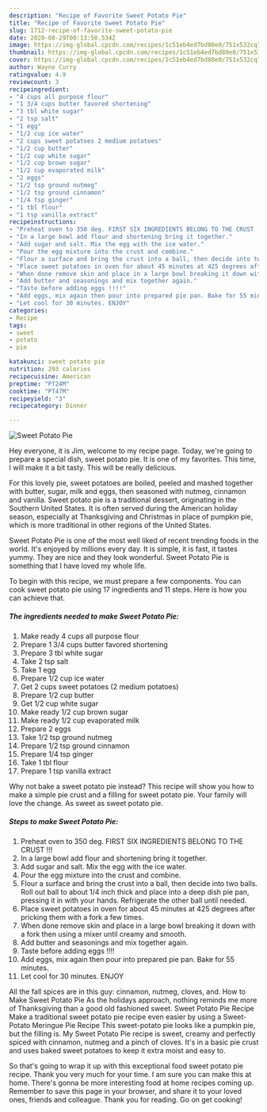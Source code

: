 ```yaml
---
description: "Recipe of Favorite Sweet Potato Pie"
title: "Recipe of Favorite Sweet Potato Pie"
slug: 1712-recipe-of-favorite-sweet-potato-pie
date: 2020-08-29T00:13:50.534Z
image: https://img-global.cpcdn.com/recipes/1c51eb4ed7bd80e0/751x532cq70/sweet-potato-pie-recipe-main-photo.jpg
thumbnail: https://img-global.cpcdn.com/recipes/1c51eb4ed7bd80e0/751x532cq70/sweet-potato-pie-recipe-main-photo.jpg
cover: https://img-global.cpcdn.com/recipes/1c51eb4ed7bd80e0/751x532cq70/sweet-potato-pie-recipe-main-photo.jpg
author: Wayne Curry
ratingvalue: 4.9
reviewcount: 3
recipeingredient:
- "4 cups all purpose flour"
- "1 3/4 cups butter favored shortening"
- "3 tbl white sugar"
- "2 tsp salt"
- "1 egg"
- "1/2 cup ice water"
- "2 cups sweet potatoes 2 medium potatoes"
- "1/2 cup butter"
- "1/2 cup white sugar"
- "1/2 cup brown sugar"
- "1/2 cup evaporated milk"
- "2 eggs"
- "1/2 tsp ground nutmeg"
- "1/2 tsp ground cinnamon"
- "1/4 tsp ginger"
- "1 tbl flour"
- "1 tsp vanilla extract"
recipeinstructions:
- "Preheat oven to 350 deg. FIRST SIX INGREDIENTS BELONG TO THE CRUST !!!"
- "In a large bowl add flour and shortening bring it together."
- "Add sugar and salt. Mix the egg with the ice water."
- "Pour the egg mixture into the crust and combine."
- "Flour a surface and bring the crust into a ball, then decide into two balls. Roll out ball to about 1/4 inch thick and place into a deep dish pie pan, pressing it in with your hands. Refrigerate the other ball until needed."
- "Place sweet potatoes in oven for about 45 minutes at 425 degrees after pricking them with a fork a few times."
- "When done remove skin and place in a large bowl breaking it down with a fork then using a mixer until creamy and smooth."
- "Add butter and seasonings and mix together again."
- "Taste before adding eggs !!!!"
- "Add eggs, mix again then pour into prepared pie pan. Bake for 55 minutes."
- "Let cool for 30 minutes. ENJOY"
categories:
- Recipe
tags:
- sweet
- potato
- pie

katakunci: sweet potato pie 
nutrition: 293 calories
recipecuisine: American
preptime: "PT24M"
cooktime: "PT47M"
recipeyield: "3"
recipecategory: Dinner

---
```



![Sweet Potato Pie](https://img-global.cpcdn.com/recipes/1c51eb4ed7bd80e0/751x532cq70/sweet-potato-pie-recipe-main-photo.jpg)

Hey everyone, it is Jim, welcome to my recipe page. Today, we're going to prepare a special dish, sweet potato pie. It is one of my favorites. This time, I will make it a bit tasty. This will be really delicious.

For this lovely pie, sweet potatoes are boiled, peeled and mashed together with butter, sugar, milk and eggs, then seasoned with nutmeg, cinnamon and vanilla. Sweet potato pie is a traditional dessert, originating in the Southern United States. It is often served during the American holiday season, especially at Thanksgiving and Christmas in place of pumpkin pie, which is more traditional in other regions of the United States.

Sweet Potato Pie is one of the most well liked of recent trending foods in the world. It's enjoyed by millions every day. It is simple, it is fast, it tastes yummy. They are nice and they look wonderful. Sweet Potato Pie is something that I have loved my whole life.


To begin with this recipe, we must prepare a few components. You can cook sweet potato pie using 17 ingredients and 11 steps. Here is how you can achieve that.

<!--inarticleads1-->

##### The ingredients needed to make Sweet Potato Pie:

1. Make ready 4 cups all purpose flour
1. Prepare 1 3/4 cups butter favored shortening
1. Prepare 3 tbl white sugar
1. Take 2 tsp salt
1. Take 1 egg
1. Prepare 1/2 cup ice water
1. Get 2 cups sweet potatoes (2 medium potatoes)
1. Prepare 1/2 cup butter
1. Get 1/2 cup white sugar
1. Make ready 1/2 cup brown sugar
1. Make ready 1/2 cup evaporated milk
1. Prepare 2 eggs
1. Take 1/2 tsp ground nutmeg
1. Prepare 1/2 tsp ground cinnamon
1. Prepare 1/4 tsp ginger
1. Take 1 tbl flour
1. Prepare 1 tsp vanilla extract


Why not bake a sweet potato pie instead? This recipe will show you how to make a simple pie crust and a filling for sweet potato pie. Your family will love the change. As sweet as sweet potato pie. 

<!--inarticleads2-->

##### Steps to make Sweet Potato Pie:

1. Preheat oven to 350 deg. FIRST SIX INGREDIENTS BELONG TO THE CRUST !!!
1. In a large bowl add flour and shortening bring it together.
1. Add sugar and salt. Mix the egg with the ice water.
1. Pour the egg mixture into the crust and combine.
1. Flour a surface and bring the crust into a ball, then decide into two balls. Roll out ball to about 1/4 inch thick and place into a deep dish pie pan, pressing it in with your hands. Refrigerate the other ball until needed.
1. Place sweet potatoes in oven for about 45 minutes at 425 degrees after pricking them with a fork a few times.
1. When done remove skin and place in a large bowl breaking it down with a fork then using a mixer until creamy and smooth.
1. Add butter and seasonings and mix together again.
1. Taste before adding eggs !!!!
1. Add eggs, mix again then pour into prepared pie pan. Bake for 55 minutes.
1. Let cool for 30 minutes. ENJOY


All the fall spices are in this guy: cinnamon, nutmeg, cloves, and. How to Make Sweet Potato Pie As the holidays approach, nothing reminds me more of Thanksgiving than a good old fashioned sweet. Sweet Potato Pie Recipe Make a traditional sweet potato pie recipe even easier by using a Sweet-Potato Meringue Pie Recipe This sweet-potato pie looks like a pumpkin pie, but the filling is. My Sweet Potato Pie recipe is sweet, creamy and perfectly spiced with cinnamon, nutmeg and a pinch of cloves. It&#39;s in a basic pie crust and uses baked sweet potatoes to keep it extra moist and easy to. 

So that's going to wrap it up with this exceptional food sweet potato pie recipe. Thank you very much for your time. I am sure you can make this at home. There's gonna be more interesting food at home recipes coming up. Remember to save this page in your browser, and share it to your loved ones, friends and colleague. Thank you for reading. Go on get cooking!
